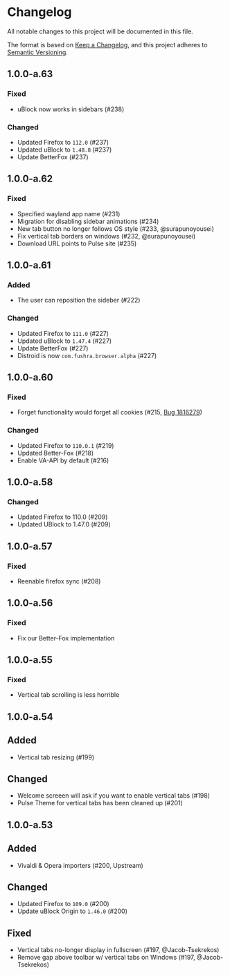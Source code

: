 # Changelog

All notable changes to this project will be documented in this file.

The format is based on [Keep a Changelog](https://keepachangelog.com/en/1.0.0/),
and this project adheres to [Semantic Versioning](https://semver.org/spec/v2.0.0.html).

## 1.0.0-a.63

### Fixed
- uBlock now works in sidebars (#238)

### Changed

- Updated Firefox to `112.0` (#237)
- Updated uBlock to `1.48.8` (#237)
- Update BetterFox (#237)

## 1.0.0-a.62

### Fixed

- Specified wayland app name (#231)
- Migration for disabling sidebar animations (#234)
- New tab button no longer follows OS style (#233, @surapunoyousei)
- Fix vertical tab borders on windows (#232, @surapunoyousei)
- Download URL points to Pulse site (#235)

## 1.0.0-a.61

### Added

- The user can reposition the sideber (#222)

### Changed

- Updated Firefox to `111.0` (#227)
- Updated uBlock to `1.47.4` (#227)
- Update BetterFox (#227)
- Distroid is now `com.fushra.browser.alpha` (#227)

## 1.0.0-a.60

### Fixed

- Forget functionality would forget all cookies (#215, [Bug 1816279](https://bugzilla.mozilla.org/show_bug.cgi?id=1816279))

### Changed

- Updated Firefox to `110.0.1` (#219)
- Updated Better-Fox (#218)
- Enable VA-API by default (#216)

## 1.0.0-a.58

### Changed

- Updated Firefox to 110.0 (#209)
- Updated UBlock to 1.47.0 (#209)

## 1.0.0-a.57

### Fixed

- Reenable firefox sync (#208)

## 1.0.0-a.56

### Fixed

- Fix our Better-Fox implementation

## 1.0.0-a.55

### Fixed

- Vertical tab scrolling is less horrible

## 1.0.0-a.54

## Added

- Vertical tab resizing (#199)

## Changed

- Welcome screeen will ask if you want to enable vertical tabs (#198)
- Pulse Theme for vertical tabs has been cleaned up (#201)

## 1.0.0-a.53

## Added

- Vivaldi & Opera importers (#200, Upstream)

## Changed

- Updated Firefox to `109.0` (#200)
- Update uBlock Origin to `1.46.0` (#200)

## Fixed

- Vertical tabs no-longer display in fullscreen (#197, @Jacob-Tsekrekos)
- Remove gap above toolbar w/ vertical tabs on Windows (#197, @Jacob-Tsekrekos)
